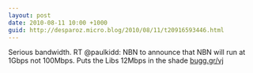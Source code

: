 ```yaml
---
layout: post
date: 2010-08-11 10:00 +1000
guid: http://desparoz.micro.blog/2010/08/11/t20916593446.html
---
```

Serious bandwidth. RT @paulkidd: NBN to announce that NBN will run at 1Gbps not 100Mbps. Puts the Libs 12Mbps in the shade [bugg.gr/vj](http://bugg.gr/vj)
